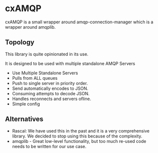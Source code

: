 # cxAMQP

cxAMQP is a small wrapper around amqp-connection-manager which is a wrapper around amqplib.

## Topology

This library is quite opinionated in its use.

It is designed to be used with multiple standalone AMQP Servers

- Use Multiple Standalone Servers
- Pulls from ALL queues
- Push to single server in priority order.
- Send automatically encodes to JSON.
- Consuming attempts to decode JSON.
- Handles reconnects and servers ofline.
- Simple config

## Alternatives

- Rascal: We have used this in the past and it is a very comprehensive library. We decided to stop using this because of the complexity.
- amqplib - Great low-level functionality, but too much re-used code needs to be written for our use case.